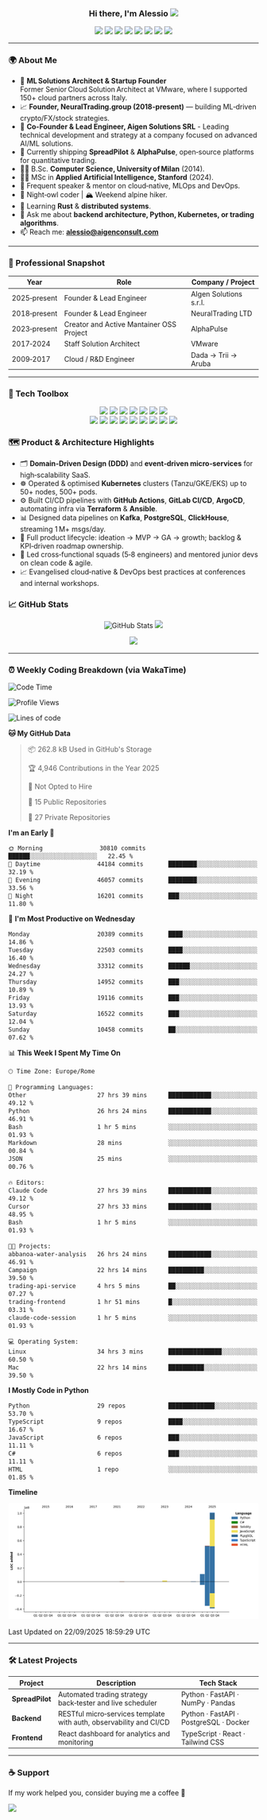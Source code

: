 <h3 align="center">
  Hi there, I'm Alessio <img src="https://media.giphy.com/media/hvRJCLFzcasrR4ia7z/giphy.gif" width="28"/>
</h3>

<div align="center" style="margin-bottom: 12px;">
  <img src="https://img.shields.io/badge/-Python-3776AB?style=for-the-badge&logo=python&logoColor=white"/>
  <img src="https://img.shields.io/badge/-TypeScript-3178C6?style=for-the-badge&logo=typescript&logoColor=white"/>
  <img src="https://img.shields.io/badge/-C%23-239120?style=for-the-badge&logo=c-sharp&logoColor=white"/>
  <img src="https://img.shields.io/badge/-Linux-FCC624?style=for-the-badge&logo=linux&logoColor=black"/>
  <img src="https://img.shields.io/badge/-Docker-2496ED?style=for-the-badge&logo=docker&logoColor=white"/>
  <img src="https://img.shields.io/badge/-PostgreSQL-4169E1?style=for-the-badge&logo=postgresql&logoColor=white"/>
  <img src="https://img.shields.io/badge/-MongoDB-47A248?style=for-the-badge&logo=mongodb&logoColor=white"/>
  <img src="https://img.shields.io/badge/-PyTorch-EE4C2C?style=for-the-badge&logo=pytorch&logoColor=white"/>
</div>

---

### 🌍 About Me
- 🤖 **ML Solutions Architect & Startup Founder**  
  Former Senior Cloud Solution Architect at VMware, where I supported 150+ cloud partners across Italy.   
- 📈 **Founder, NeuralTrading.group (2018‑present)** — building ML‑driven crypto/FX/stock strategies.
- 💼 **Co-Founder & Lead Engineer, Aigen Solutions SRL** - Leading technical development and strategy at a company focused on advanced AI/ML solutions.  
- 🔭 Currently shipping **SpreadPilot** & **AlphaPulse**, open‑source platforms for quantitative trading.  
- 🧑‍🎓 B.Sc. **Computer Science, University of Milan** (2014).
- 🧑‍🎓 MSc in **Applied Artificial Intelligence, Stanford** (2024).
- 📣 Frequent speaker & mentor on cloud‑native, MLOps and DevOps.  
- 🦉 Night‑owl coder | 🏔 Weekend alpine hiker.  
- 🌱 Learning **Rust** & **distributed systems**.  
- 💬 Ask me about **backend architecture, Python, Kubernetes, or trading algorithms**.  
- 📫 Reach me: **alessio@aigenconsult.com**

---

### 🏢 Professional Snapshot
| Year | Role | Company / Project |
|------|------|-------------------|
| 2025‑present | Founder & Lead Engineer | AIgen Solutions s.r.l. |
| 2018‑present | Founder & Lead Engineer | NeuralTrading LTD |
| 2023‑present | Creator and Active Mantainer OSS Project| AlphaPulse |
| 2017‑2024 | Staff Solution Architect | VMware |
| 2009‑2017 | Cloud / R&D Engineer | Dada → Trii → Aruba |

---

### 🧩 Tech Toolbox
<div align="center" style="margin: 6px 0 20px 0;">
  <img src="https://img.shields.io/badge/Backend-FastAPI-informational?style=flat&logo=FastAPI&logoColor=white"/>
  <img src="https://img.shields.io/badge/Framework-React-informational?style=flat&logo=react&logoColor=white"/>
  <img src="https://img.shields.io/badge/Messaging-Kafka-informational?style=flat&logo=apache-kafka&logoColor=white"/>
  <img src="https://img.shields.io/badge/Orchestration-Kubernetes-informational?style=flat&logo=kubernetes&logoColor=white"/>
  <img src="https://img.shields.io/badge/IaC-Terraform-informational?style=flat&logo=terraform&logoColor=white"/>
  <img src="https://img.shields.io/badge/Cloud-GCP-informational?style=flat&logo=googlecloud&logoColor=white"/>
  <img src="https://img.shields.io/badge/CI&CD-GitHub%20Actions-informational?style=flat&logo=githubactions&logoColor=white"/>
  <br/>
 
  <img src="https://img.shields.io/badge/Language-Python-3776AB?style=flat&logo=python&logoColor=white"/>
  <img src="https://img.shields.io/badge/Language-C%23-239120?style=flat&logo=c-sharp&logoColor=white"/>
  <img src="https://img.shields.io/badge/Language-Go-00ADD8?style=flat&logo=go&logoColor=white"/>
  <img src="https://img.shields.io/badge/Language-Java-ED8B00?style=flat&logo=openjdk&logoColor=white"/>
  <img src="https://img.shields.io/badge/Database-MongoDB-47A248?style=flat&logo=mongodb&logoColor=white"/>
  <img src="https://img.shields.io/badge/ML-PyTorch-ee4c2c?style=flat&logo=pytorch&logoColor=white"/>
  <img src="https://img.shields.io/badge/ML-TensorFlow-ff6f00?style=flat&logo=tensorflow&logoColor=white"/>
  <img src="https://img.shields.io/badge/NLP-HuggingFace-FFD21F?style=flat&logo=huggingface&logoColor=black"/>
  <img src="https://img.shields.io/badge/LLM-LangChain-14B8A6?style=flat"/>
</div>

### 🗺 Product & Architecture Highlights
- 🗂 **Domain‑Driven Design (DDD)** and **event‑driven micro‑services** for high‑scalability SaaS.  
- ☸️ Operated & optimised **Kubernetes** clusters (Tanzu/GKE/EKS) up to 50+ nodes, 500+ pods.  
- ⚙️ Built CI/CD pipelines with **GitHub Actions**, **GitLab CI/CD**, **ArgoCD**, automating infra via **Terraform** & **Ansible**.  
- 📊 Designed data pipelines on **Kafka**, **PostgreSQL**, **ClickHouse**, streaming 1 M+ msgs/day.  
- 🚀 Full product lifecycle: ideation → MVP → GA → growth; backlog & KPI‑driven roadmap ownership.  
- 👥 Led cross‑functional squads (5‑8 engineers) and mentored junior devs on clean code & agile.  
- 📈 Evangelised cloud‑native & DevOps best practices at conferences and internal workshops.  

### 📈 GitHub Stats
<p align="center">
  <img src="https://github-readme-stats.vercel.app/api?username=blackms&show_icons=true&theme=transparent&hide_title=true&rank_icon=github" alt="GitHub Stats"/>
  <img src="https://streak-stats.demolab.com/?user=blackms&theme=dark&hide_border=true"/>
</p>

<p align="center">
  <img src="https://github-readme-activity-graph.vercel.app/graph?username=blackms&theme=github-compact&hide_title=true"/>
</p>

---

### ⏰ Weekly Coding Breakdown (via WakaTime)
<!--START_SECTION:waka-->
![Code Time](http://img.shields.io/badge/Code%20Time-595%20hrs%2018%20mins-blue)

![Profile Views](http://img.shields.io/badge/Profile%20Views-1-blue)

![Lines of code](https://img.shields.io/badge/From%20Hello%20World%20I%27ve%20Written-165.8%20million%20lines%20of%20code-blue)

**🐱 My GitHub Data** 

> 📦 262.8 kB Used in GitHub's Storage 
 > 
> 🏆 4,946 Contributions in the Year 2025
 > 
> 🚫 Not Opted to Hire
 > 
> 📜 15 Public Repositories 
 > 
> 🔑 27 Private Repositories 
 > 
**I'm an Early 🐤** 

```text
🌞 Morning                30810 commits       ██████░░░░░░░░░░░░░░░░░░░   22.45 % 
🌆 Daytime                44184 commits       ████████░░░░░░░░░░░░░░░░░   32.19 % 
🌃 Evening                46057 commits       ████████░░░░░░░░░░░░░░░░░   33.56 % 
🌙 Night                  16201 commits       ███░░░░░░░░░░░░░░░░░░░░░░   11.80 % 
```
📅 **I'm Most Productive on Wednesday** 

```text
Monday                   20389 commits       ████░░░░░░░░░░░░░░░░░░░░░   14.86 % 
Tuesday                  22503 commits       ████░░░░░░░░░░░░░░░░░░░░░   16.40 % 
Wednesday                33312 commits       ██████░░░░░░░░░░░░░░░░░░░   24.27 % 
Thursday                 14952 commits       ███░░░░░░░░░░░░░░░░░░░░░░   10.89 % 
Friday                   19116 commits       ███░░░░░░░░░░░░░░░░░░░░░░   13.93 % 
Saturday                 16522 commits       ███░░░░░░░░░░░░░░░░░░░░░░   12.04 % 
Sunday                   10458 commits       ██░░░░░░░░░░░░░░░░░░░░░░░   07.62 % 
```


📊 **This Week I Spent My Time On** 

```text
🕑︎ Time Zone: Europe/Rome

💬 Programming Languages: 
Other                    27 hrs 39 mins      ████████████░░░░░░░░░░░░░   49.12 % 
Python                   26 hrs 24 mins      ████████████░░░░░░░░░░░░░   46.91 % 
Bash                     1 hr 5 mins         ░░░░░░░░░░░░░░░░░░░░░░░░░   01.93 % 
Markdown                 28 mins             ░░░░░░░░░░░░░░░░░░░░░░░░░   00.84 % 
JSON                     25 mins             ░░░░░░░░░░░░░░░░░░░░░░░░░   00.76 % 

🔥 Editors: 
Claude Code              27 hrs 39 mins      ████████████░░░░░░░░░░░░░   49.12 % 
Cursor                   27 hrs 33 mins      ████████████░░░░░░░░░░░░░   48.95 % 
Bash                     1 hr 5 mins         ░░░░░░░░░░░░░░░░░░░░░░░░░   01.93 % 

🐱‍💻 Projects: 
abbanoa-water-analysis   26 hrs 24 mins      ████████████░░░░░░░░░░░░░   46.91 % 
Campaign                 22 hrs 14 mins      ██████████░░░░░░░░░░░░░░░   39.50 % 
trading-api-service      4 hrs 5 mins        ██░░░░░░░░░░░░░░░░░░░░░░░   07.27 % 
trading-frontend         1 hr 51 mins        █░░░░░░░░░░░░░░░░░░░░░░░░   03.31 % 
claude-code-session      1 hr 5 mins         ░░░░░░░░░░░░░░░░░░░░░░░░░   01.93 % 

💻 Operating System: 
Linux                    34 hrs 3 mins       ███████████████░░░░░░░░░░   60.50 % 
Mac                      22 hrs 14 mins      ██████████░░░░░░░░░░░░░░░   39.50 % 
```

**I Mostly Code in Python** 

```text
Python                   29 repos            █████████████░░░░░░░░░░░░   53.70 % 
TypeScript               9 repos             ████░░░░░░░░░░░░░░░░░░░░░   16.67 % 
JavaScript               6 repos             ███░░░░░░░░░░░░░░░░░░░░░░   11.11 % 
C#                       6 repos             ███░░░░░░░░░░░░░░░░░░░░░░   11.11 % 
HTML                     1 repo              ░░░░░░░░░░░░░░░░░░░░░░░░░   01.85 % 
```



**Timeline**

![Lines of Code chart](https://raw.githubusercontent.com/blackms/blackms/main/assets/bar_graph.png)


 Last Updated on 22/09/2025 18:59:29 UTC
<!--END_SECTION:waka-->

---

### 🛠️ Latest Projects
| Project | Description | Tech Stack |
|---------|-------------|-----------|
| **SpreadPilot** | Automated trading strategy back‑tester and live scheduler | Python · FastAPI · NumPy · Pandas |
| **Backend** | RESTful micro‑services template with auth, observability and CI/CD | Python · FastAPI · PostgreSQL · Docker |
| **Frontend** | React dashboard for analytics and monitoring | TypeScript · React · Tailwind CSS |

---

### ☕️ Support
If my work helped you, consider buying me a coffee 🙏

<a href="https://ko-fi.com/blackms"><img src="https://img.shields.io/badge/Buy%20Me%20A%20Coffee-FFDD00?style=for-the-badge&logo=kofi&logoColor=black"/></a>
